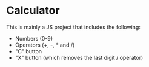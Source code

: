 # Calculator

This is mainly a JS project that includes the following:
- Numbers (0-9)
- Operators (+, -, * and /)
- "C" button
- "X" button (which removes the last digit / operator)
